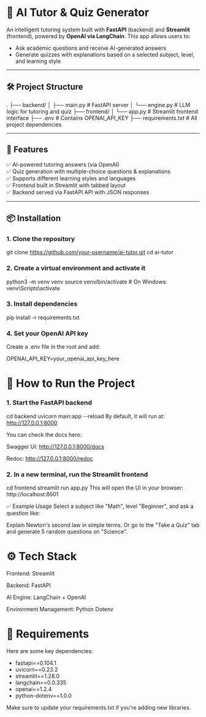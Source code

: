 # 🧠 AI Tutor & Quiz Generator

An intelligent tutoring system built with **FastAPI** (backend) and **Streamlit** (frontend), powered by **OpenAI via LangChain**. This app allows users to:
- Ask academic questions and receive AI-generated answers
- Generate quizzes with explanations based on a selected subject, level, and learning style

---

## 🛠️ Project Structure

. ├── backend/ │ ├── main.py # FastAPI server │ └── engine.py # LLM logic for tutoring and quiz ├── frontend/ │ └── app.py # Streamlit frontend interface ├── .env # Contains OPENAI_API_KEY ├── requirements.txt # All project dependencies


---

## 🚀 Features

✅ AI-powered tutoring answers (via OpenAI)\
✅ Quiz generation with multiple-choice questions & explanations\
✅ Supports different learning styles and languages\
✅ Frontend built in Streamlit with tabbed layout\
✅ Backend served via FastAPI API with JSON responses

---

## 📦 Installation

### 1. Clone the repository


git clone https://github.com/your-username/ai-tutor.git
cd ai-tutor
### 2. Create a virtual environment and activate it

python3 -m venv venv
source venv/bin/activate  # On Windows: venv\Scripts\activate
### 3. Install dependencies

pip install -r requirements.txt
### 4. Set your OpenAI API key
Create a .env file in the root and add:

OPENAI_API_KEY=your_openai_api_key_here
# 🧪 How to Run the Project
### 1. Start the FastAPI backend

cd backend
uvicorn main:app --reload
By default, it will run at: http://127.0.0.1:8000

You can check the docs here:

Swagger UI: http://127.0.0.1:8000/docs

Redoc: http://127.0.0.1:8000/redoc

### 2. In a new terminal, run the Streamlit frontend

cd frontend
streamlit run app.py
This will open the UI in your browser: http://localhost:8501

✅ Example Usage
Select a subject like "Math", level "Beginner", and ask a question like:

Explain Newton's second law in simple terms.
Or go to the "Take a Quiz" tab and generate 5 random questions on "Science".

# ⚙️ Tech Stack
Frontend: Streamlit

Backend: FastAPI

AI Engine: LangChain + OpenAI

Environment Management: Python Dotenv

# 📄 Requirements
Here are some key dependencies:

- fastapi==0.104.1
- uvicorn==0.23.2
- streamlit==1.28.0
- langchain==0.0.335
- openai==1.2.4
- python-dotenv==1.0.0

Make sure to update your requirements.txt if you're adding new libraries.